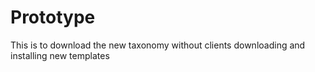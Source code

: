 # Prototype
This is to download the new taxonomy without clients downloading and installing new templates
